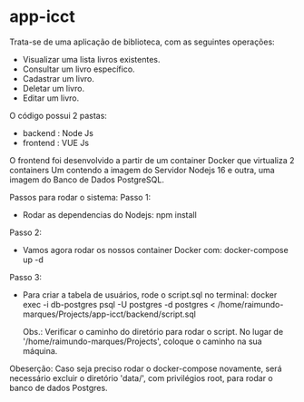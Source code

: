 # app-icct
Trata-se de uma aplicação de biblioteca, com as seguintes operações:
  - Visualizar uma lista livros existentes.
  - Consultar um livro específico.
  - Cadastrar um livro.
  - Deletar um livro.
  - Editar um livro.

O código possui 2 pastas:
  - backend : Node Js
  - frontend : VUE Js

O frontend foi desenvolvido a partir de um container Docker que virtualiza 2 containers
Um contendo a imagem do Servidor Nodejs 16 e outra, uma imagem do Banco de Dados PostgreSQL.

Passos para rodar o sistema:
Passo 1:
  - Rodar as dependencias do Nodejs: npm install

Passo 2:
  - Vamos agora rodar os nossos container Docker com: docker-compose up -d

Passo 3:
  - Para criar a tabela de usuários, rode o script.sql no terminal:
    docker exec -i db-postgres psql -U postgres -d postgres < /home/raimundo-marques/Projects/app-icct/backend/script.sql

    Obs.: Verificar o caminho do diretório para rodar o script. No lugar de '/home/raimundo-marques/Projects', coloque o caminho na sua máquina.

Obeserção: Caso seja preciso rodar o docker-compose novamente, será necessário excluir o diretório 'data/', com privilégios root, para rodar o banco de dados Postgres.

